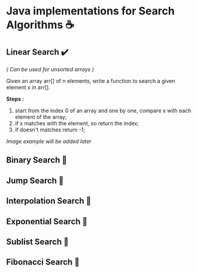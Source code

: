 # Java implementations for Search Algorithms :coffee:  

## Linear Search :heavy_check_mark:
*( Can be used for unsorted arrays )*

Given an array arr[] of n elements, write a function to search a given element x in arr[].

**Steps :**
1. start from the index 0 of an array and one by one, compare x with each element of the array;
2. if x matches with the element, so return the index;
3. if doesn't matches return -1;

*Image example will be added later*

## Binary Search :construction:
## Jump Search :construction:
## Interpolation Search :construction:
## Exponential Search :construction:
## Sublist Search :construction:
## Fibonacci Search :construction:

